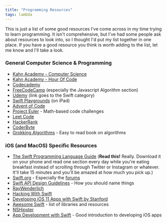 ```yaml
---
title: "Programming Resources"
tags: lambda
---
```

This is just a list of some good resources I've come across in my time trying to learn programming. It isn't comprehensive, but I've had some people ask about resources to look into, so I thought I'd put my list together in one place. If you have a good resource you think is worth adding to the list, let me know and I'll take a look.

### General Computer Science & Programming
- [Kahn Academy - Computer Science](https://www.khanacademy.org/computing/computer-science)
- [Kahn Academy - Hour Of Code](https://www.khanacademy.org/hourofcode)
- [Codecademy](https://www.codecademy.com/catalog/subject/all)
- [FreeCodeCamp](https://learn.freecodecamp.org/) (especially the Javascript Algorithm section)
- [Udemy](https://www.udemy.com/topic/swift/) (link goes to the Swift category)
- [Swift Playgrounds](https://www.apple.com/swift/playgrounds/) (on iPad)
- [Advent of Code](https://adventofcode.com/)
- [Project Euler](https://projecteuler.net/) - Math-based code challenges
- [Leet Code](https://leetcode.com/)
- [HackerRank](https://www.hackerrank.com/)
- [CoderByte](https://www.coderbyte.com/)
- [Grokking Algorithms](https://www.amazon.com/Grokking-Algorithms-illustrated-programmers-curious/dp/1617292230) - Easy to read book on algorithms


### iOS (and MacOS) Specific Resources
- [The Swift Programming Language Guide](https://itunes.apple.com/us/book/the-swift-programming-language-swift-4-2/id881256329?mt=11) (**Read this!** Really. Download it on your phone and read one section every day while you're eating breakfast instead of scrolling through Twitter or Instagram or whatever. It'll take 15 minutes and you'll be amazed at how much you pick up.)
- [Swift.org](http://swift.org/) - Especially the [forums](https://forums.swift.org/)
- [Swift API Design Guidelines](https://swift.org/documentation/api-design-guidelines/) - How you should name things
- [RayWenderlich](https://www.raywenderlich.com/)
- [Hacking With Swift](https://www.hackingwithswift.com/)
- [Developing iOS 11 Apps with Swift by Stanford](https://itunes.apple.com/us/course/developing-ios-11-apps-with-swift/id1309275316)
- [Awesome Swift](https://github.com/matteocrippa/awesome-swift) - list of libraries and resources
- [NSHipster](https://nshipster.com/)
- [App Development with Swift](https://itunes.apple.com/us/book/app-development-with-swift/id1219117996?mt=11) - Good introduction to developing iOS apps
